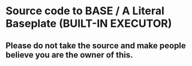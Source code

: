 # Source code to BASE / A Literal Baseplate (BUILT-IN EXECUTOR)

## Please do not take the source and make people believe you are the owner of this.
